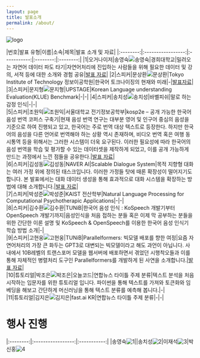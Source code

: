 ```yaml
---
layout: page
title: 발표소개
permalink: /about/
---
```




![logo](./pic/banner.png)
       

|번호|발표 유형|이름|소속|제목|발표 소개 및 자료|
|:--------:|:-----------------:|:-----------:|:--------:|:--------:|
|1|오거나이저|송영숙![송영숙](./pic/song.jpg)|경희대학교|밀려오는 자연어 데이터 파도 타기|자연어처리에 진입하는 사람들을 위해 필요한 데이터 및 강의, 서적 등에 대한 소개와 경험 공유|[발표 자료](./data/song_langcon.pdf)|
|2|스피커|문상환![문상환](./pic/mun.png)|Tokyo Institute of Technology 정보이공학원|한국어 토크나이징의 현재와 미래|-|[발표자료](./data/langcon2021_tokenization.pdf)| 
|3|스피커|문지형![문지형](./pic/jh.jpg)|UPSTAGE|Korean Language understanding Evaluation(KLUE) Benchmark|-|-| 
|4|스피커|송치성![송치성](./pic/chisong.jpg)|바벨피쉬|말로 하는 감정 인식|-|-|   
|5|스피커|조원익![조원익](./pic/WarnikChow.jpg)|서울대학교 전기정보공학부|kosp2e – 공개 가능한 한국어 음성 번역 코퍼스 구축기|현재 음성 번역 연구는 대부분 영어 및 인구어 중심의 음성을 기준으로 하여 진행되고 있고, 한국어는 주로 번역 대상 텍스트로 등장한다. 하지만 한국어의 음성을 다른 언어로 번역해야 하는 상황 역시 존재하며, 비디오 번역 혹은 여행 동시통역 등을 위해서는 그러한 시스템이 더욱 요구된다. 이러한 필요성에 따라 한국어의 음성 번역을 학습 및 평가할 수 있는 데이터셋을 제작하게 되었고, 이를 공개 가능하게 만드는 과정에서 느낀 점들을 공유한다.|[발표 자료](./data/kosp2e.pdf)|          
|6|스피커|김성동![김성동](./pic/sungdong.jpg)|NAVER AI|Scalable Dialogue System|목적 지향형 대화는 여러 가정 위에 정의된 태스크입니다. 이러한 가정들 탓에 때론 확장성이 떨어지기도 합니다. 본 발표에서는 대화 데이터 생성을 통해 효과적으로 대화 시스템을 확장하는 방법에 대해 소개합니다.|[발표 자료](./data/scalable_sdkim.pdf)|            
|7|스피커|박성준![박성준](./pic/sjun.png)|KAIST 전산학부|Natural Language Processing for Computational Psychotherapic Applications|-|-|        
|8|스피커|김수환![김수환](./pic/suh.png)|TUNiB|한국어 음성 인식 : KoSpeech 개발기부터 OpenSpeech 개발기까지|음성인식을 처음 접하는 분들 혹은 이제 막 공부하는 분들을 위한 간단한 이론 설명 및 KoSpeech & OpenSpeech를 이용한 한국어 음성 인식기 학습 방법 소개|-|            
|9|스피커|고현웅![고현웅](./pic/go.png)|TUNiB|Parallelformers: 빅모델 배포를 향한 여정|요즘 자연어처리의 가장 큰 화두는 GPT3로 대변되는 빅모델이라고 해도 과언이 아닙니다. 사내에서 10B레벨의 트랜스포머 모델을 웹서버에 배포하면서 겪었던 시행착오들과 이를 통해 자체적인 병렬처리 도구인 Parallelformers를 개발하게 된 사연을 소개합니다.|[발표 자료](./data/Parallelformers_Langcon.pdf)|         
|10|튜토리얼|박조은![박조은](./pic/joeun.jpg)|오늘코드|연합뉴스 타이틀 주제 분류|텍스트 분석을 처음 시작하는 입문자를 위한 튜토리얼 입니다. 파이썬을 통해 텍스트를 가져와 토큰화와 임베딩을 해보고 간단하게 머신러닝을 통해 텍스트 분류를 예측해 봅니다.|-|   
|11|튜토리얼|김지은![김지은](./pic/jieun.png)|fast.ai KR|연합뉴스 타이틀 주제 분류|-|-|       
       





# 행사 진행



|:--------:|:-----------------:|:-----------:|
|송영숙![1](./pic/song.jpg)||송치성![2](./pic/chisong.jpg)|이재석![3](./pic/jesouk.jpg)|박신홍![4](./pic/sinhongpark.jpg)







